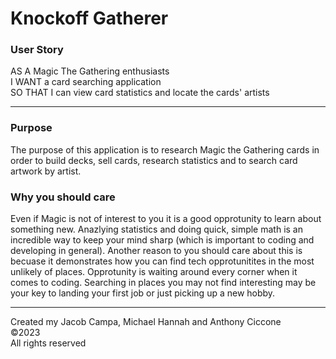 # Knockoff Gatherer

### User Story
AS A Magic The Gathering enthusiasts 
<br>
I WANT a card searching application 
<br>
SO THAT I can view card statistics and locate the cards' artists
<hr>

### Purpose
The purpose of this application is to research Magic the Gathering cards in order to build decks, sell cards, research statistics and to search card artwork by artist.

### Why you should care
Even if Magic is not of interest to you it is a good opprotunity to learn about something new. Anazlying statistics and doing quick, simple math is an incredible way to keep your mind sharp (which is important to coding and developing in general). Another reason to you should care about this is becuase it demonstrates how you can find tech opprotunitites in the most unlikely of places. Opprotunity is waiting around every corner when it comes to coding. Searching in places you may not find interesting may be your key to landing your first job or just picking up a new hobby. 
<hr>
Created my Jacob Campa, Michael Hannah and Anthony Ciccone 
<br>
©2023
<br>
All rights reserved